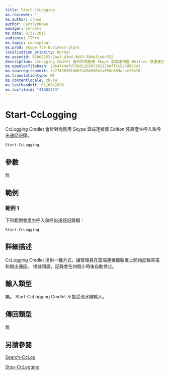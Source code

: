 ```yaml
---
title: Start-CcLogging
ms.reviewer: ''
ms.author: crowe
author: CarolynRowe
manager: serdars
ms.date: 3/31/2017
audience: ITPro
ms.topic: conceptual
ms.prod: skype-for-business-itpro
localization_priority: Normal
ms.assetid: 01b62253-2aaf-43ed-9d63-804e31edc522
description: CcLogging Cmdlet 會針對商務用 Skype 雲端連接器 Edition 裝置產生呼入和呼出通話記錄。
ms.openlocfilehash: 2064fa4efd730812b5073821784ff5c524056341
ms.sourcegitcommit: fe274303510d07a90b506bfa050c669accef0476
ms.translationtype: MT
ms.contentlocale: zh-TW
ms.lasthandoff: 01/09/2020
ms.locfileid: "41003173"
---
```

# <a name="start-cclogging"></a>Start-CcLogging
 
CcLogging Cmdlet 會針對商務用 Skype 雲端連接器 Edition 裝置產生呼入和呼出通話記錄。 
  
```powershell
Start-CcLogging
```

## <a name="parameters"></a>參數

無
  
## <a name="examples"></a>範例
<a name="Examples"> </a>

### <a name="example-1"></a>範例 1

下列範例會產生呼入和呼出通話記錄檔：
  
```powershell
Start-CcLogging
```

## <a name="detailed-description"></a>詳細描述
<a name="DetailedDescription"> </a>

CcLogging Cmdlet 提供一種方式，讓管理員在雲端連接器裝置上開始記錄來電和撥出通話。 根據預設，記錄會在四個小時後自動停止。
  
## <a name="input-types"></a>輸入類型
<a name="InputTypes"> </a>

無。 Start-CcLogging Cmdlet 不接受流水線輸入。
  
## <a name="return-types"></a>傳回類型
<a name="ReturnTypes"> </a>

無
  
## <a name="see-also"></a>另請參閱
<a name="ReturnTypes"> </a>

[Search-CcLog](search-cclog.md)
  
[Stop-CcLogging](stop-cclogging.md)
  

